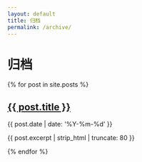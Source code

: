 ```yaml
---
layout: default
title: 归档
permalink: /archive/
---
```


<div class="container">
  <h1>归档</h1>
  <div class="posts-list">
    {% for post in site.posts %}
      <div class="post-card">
        <h2><a href="{{ post.url }}">{{ post.title }}</a></h2>
        <p class="post-date">{{ post.date | date: '%Y-%m-%d' }}</p>
        <p class="post-excerpt">{{ post.excerpt | strip_html | truncate: 80 }}</p>
      </div>
    {% endfor %}
  </div>
</div> 